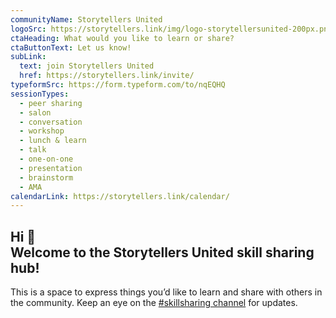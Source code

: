 ```yaml
---
communityName: Storytellers United
logoSrc: https://storytellers.link/img/logo-storytellersunited-200px.png
ctaHeading: What would you like to learn or share?
ctaButtonText: Let us know!
subLink:
  text: join Storytellers United
  href: https://storytellers.link/invite/
typeformSrc: https://form.typeform.com/to/nqEQHQ
sessionTypes:
  - peer sharing
  - salon
  - conversation
  - workshop
  - lunch & learn
  - talk
  - one-on-one
  - presentation
  - brainstorm
  - AMA
calendarLink: https://storytellers.link/calendar/
---
```


## Hi 👋 <br /> Welcome to the Storytellers United skill sharing hub!

This is a space to express things you’d like to learn and share with others in the community. Keep an eye on the [#skillsharing channel](https://app.slack.com/client/T14SUV8BA/C016WE6ADA9) for updates. 